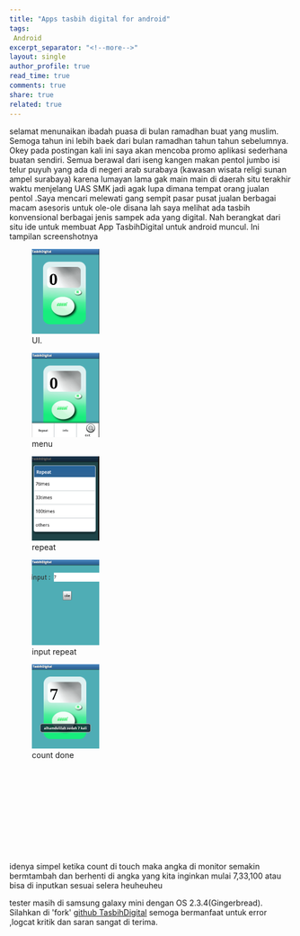 ```yaml
---
title: "Apps tasbih digital for android"
tags:
 Android
excerpt_separator: "<!--more-->"
layout: single
author_profile: true
read_time: true
comments: true
share: true
related: true
---
```


selamat menunaikan ibadah puasa di bulan ramadhan buat yang muslim.
Semoga tahun ini lebih baek dari bulan ramadhan tahun tahun sebelumnya. Okey pada postingan kali ini saya akan mencoba promo aplikasi sederhana buatan sendiri. Semua berawal dari iseng kangen makan pentol jumbo isi telur puyuh yang ada di negeri arab surabaya (kawasan wisata religi sunan ampel surabaya) karena lumayan lama gak main main di daerah situ terakhir waktu menjelang UAS SMK jadi agak lupa dimana tempat orang jualan pentol .Saya mencari melewati gang sempit pasar pusat jualan berbagai macam asesoris untuk ole-ole disana lah saya melihat ada tasbih konvensional berbagai jenis sampek ada yang digital. Nah berangkat dari situ ide untuk membuat App TasbihDigital untuk android muncul. Ini tampilan screenshotnya
<figure style="width: 120px" class="align-left">
   <img src="/images/tampilanU.png" >
<figcaption>UI.</figcaption>
</figure>
<figure style="width: 120px" class="align-right" alt=""> 
  <img src="/images/menu.png">
<figcaption>menu</figcaption>
</figure>
<figure style="width: 120px" class="align-center">
<img src="/images/repeat.png">
<figcaption>repeat</figcaption>
</figure>
<figure style="width: 120px" class="align-left">
<img src="/images/input repeat.png">
<figcaption>input repeat</figcaption>
</figure>
<figure style="width: 120px" class="align-right">
<img src="/images/fisnishing.png">
<figcaption>count done</figcaption>
</figure> 
<br>
<br>
<br>
<br>

<br>
<br>
<br>
<br>
<br>

idenya simpel ketika count di touch maka angka di monitor semakin bermtambah dan berhenti di angka yang kita inginkan mulai 7,33,100 atau bisa di inputkan sesuai selera heuheuheu

tester masih di samsung galaxy mini dengan OS 2.3.4(Gingerbread). Silahkan di 'fork' [github TasbihDigital](https://github.com/glamvian/Tasbih-digital) semoga bermanfaat untuk error ,logcat kritik dan saran sangat di terima.


